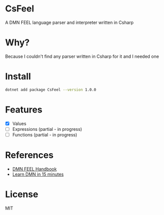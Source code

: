 # CsFeel

A DMN FEEL language parser and interpreter written in Csharp

# Why?

Because I couldn't find any parser written in Csharp for it and I needed one

# Install

```bash
dotnet add package CsFeel --version 1.0.0
```

# Features

- [x] Values
- [ ] Expressions (partial - in progress)
- [ ] Functions (partial - in progress)

# References

- [DMN FEEL Handbook](https://kiegroup.github.io/dmn-feel-handbook/#dmn-feel-handbook)
- [Learn DMN in 15 minutes](https://learn-dmn-in-15-minutes.com/)

# License

MIT
